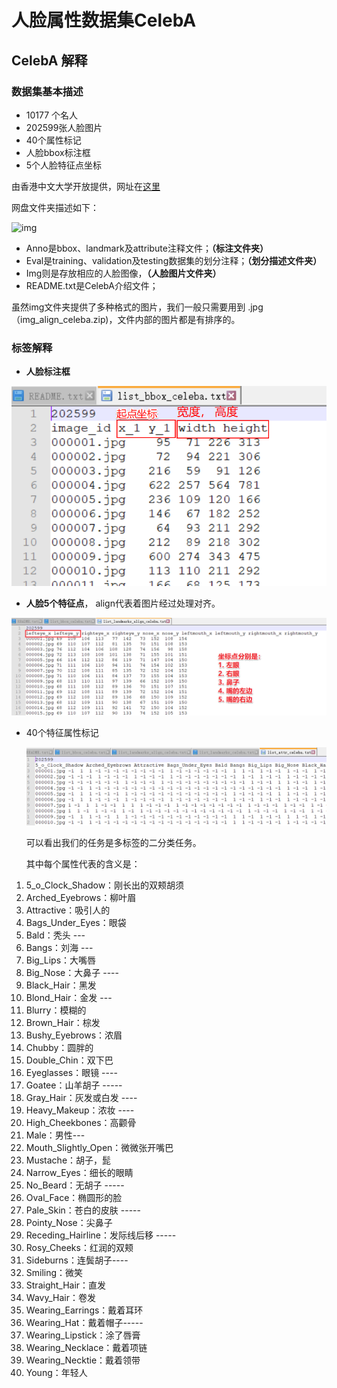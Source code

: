 # 人脸属性数据集CelebA

## CelebA 解释

### 数据集基本描述

* 10177 个名人
* 202599张人脸图片
* 40个属性标记
* 人脸bbox标注框
* 5个人脸特征点坐标 

由香港中文大学开放提供，网址在[这里](http://mmlab.ie.cuhk.edu.hk/projects/CelebA.html)



网盘文件夹描述如下：

![img](https://pic1.zhimg.com/80/v2-e5546e983a24e0e846f11de439068c64_hd.jpg)

* Anno是bbox、landmark及attribute注释文件；**（标注文件夹）**
* Eval是training、validation及testing数据集的划分注释；**（划分描述文件夹）**
* Img则是存放相应的人脸图像，**（人脸图片文件夹）**
* README.txt是CelebA介绍文件；



虽然img文件夹提供了多种格式的图片，我们一般只需要用到 .jpg（img_align_celeba.zip)，文件内部的图片都是有排序的。



### 标签解释



* **人脸标注框**

![](https://raw.githubusercontent.com/JoshuaQYH/blogImage/master/img/20190309145245.png)



 

* **人脸5个特征点**， align代表着图片经过处理对齐。

![](https://raw.githubusercontent.com/JoshuaQYH/blogImage/master/img/20190309145516.png)





* 40个特征属性标记

  ![](https://raw.githubusercontent.com/JoshuaQYH/blogImage/master/img/20190309150157.png)

  可以看出我们的任务是多标签的二分类任务。

  其中每个属性代表的含义是：

1. 5_o_Clock_Shadow：刚长出的双颊胡须
2. Arched_Eyebrows：柳叶眉
3. Attractive：吸引人的
4. Bags_Under_Eyes：眼袋
5. Bald：秃头  ---
6. Bangs：刘海 ---
7. Big_Lips：大嘴唇
8. Big_Nose：大鼻子 ----
9. Black_Hair：黑发
10. Blond_Hair：金发 ---
11. Blurry：模糊的
12. Brown_Hair：棕发
13. Bushy_Eyebrows：浓眉
14. Chubby：圆胖的
15. Double_Chin：双下巴
16. Eyeglasses：眼镜 ----
17. Goatee：山羊胡子 -----
18. Gray_Hair：灰发或白发 ----
19. Heavy_Makeup：浓妆 ----
20. High_Cheekbones：高颧骨
21. Male：男性---
22. Mouth_Slightly_Open：微微张开嘴巴
23. Mustache：胡子，髭
24. Narrow_Eyes：细长的眼睛
25. No_Beard：无胡子 -----
26. Oval_Face：椭圆形的脸
27. Pale_Skin：苍白的皮肤 -----
28. Pointy_Nose：尖鼻子
29. Receding_Hairline：发际线后移 -----
30. Rosy_Cheeks：红润的双颊
31. Sideburns：连鬓胡子----
32. Smiling：微笑
33. Straight_Hair：直发
34. Wavy_Hair：卷发
35. Wearing_Earrings：戴着耳环
36. Wearing_Hat：戴着帽子-----
37. Wearing_Lipstick：涂了唇膏
38. Wearing_Necklace：戴着项链
39. Wearing_Necktie：戴着领带
40. Young：年轻人

